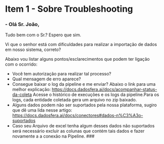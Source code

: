 # Item 1 - Sobre Troubleshooting

### - Olá Sr. João,

Tudo bem com o Sr.? Espero que sim.

Vi que o senhor está com dificuldades para realizar a importação de dados em nosso sistema, correto?

Abaixo vou listar alguns pontos/esclarecimentos que podem ter ligação com o ocorrido:

- Você tem autorização para realizar tal processo? 
- Qual mensagem de erro aparece?
- Consegue baixar o log da pipeline e me enviar?
Abaixo o link para uma melhor explicação:
https://docs.dadosfera.ai/docs/acompanhar-status-da-coleta
Acesse o histórico de execuções e os logs da pipeline.Para os logs, cada entidade coletada gera um arquivo no zip baixado.
- Alguns dados podem não ser suportados pela nossa plataforma, sugiro que dê uma lida nesse artigo: https://docs.dadosfera.ai/docs/conectores#dados-n%C3%A3o-suportados
- Caso seu Arquivo de excel tenha algum desses dados não suportados será necessário excluir as colunas que contém tais dados e fazer novamente a a conexão na Pipeline.  ###
